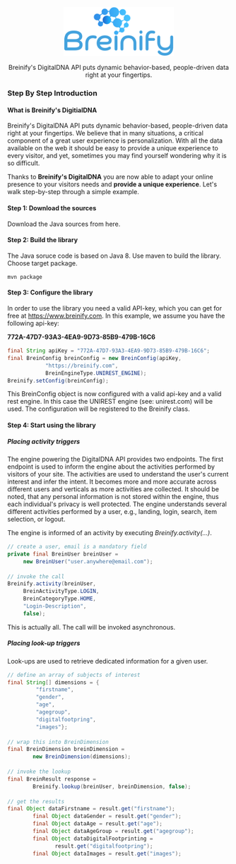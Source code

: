 <p align="center">
  <img src="https://raw.githubusercontent.com/Breinify/brein-api-library-java/master/documentation/img/logo.png" alt="Breinify API Java Library" width="250">
</p>

<p align="center">
Breinify's DigitalDNA API puts dynamic behavior-based, people-driven data right at your fingertips.
</p>

### Step By Step Introduction

#### What is Breinify's DigitialDNA

Breinify's DigitalDNA API puts dynamic behavior-based, people-driven data right at your fingertips. We believe that in many situations, a critical component of a great user experience is personalization. With all the data available on the web it should be easy to provide a unique experience to every visitor, and yet, sometimes you may find yourself wondering why it is so difficult.

Thanks to **Breinify's DigitalDNA** you are now able to adapt your online presence to your visitors needs and **provide a unique experience**. Let's walk step-by-step through a simple example.

#### Step 1: Download the sources

Download the Java sources from here. 


#### Step 2: Build the library

The Java soruce code is based on Java 8. Use maven to build the library. Choose target package. 

````
mvn package
````

#### Step 3: Configure the library

In order to use the library you need a valid API-key, which you can get for free at https://www.breinify.com. In this example, we assume you have the following api-key:

**772A-47D7-93A3-4EA9-9D73-85B9-479B-16C6**

```Java
final String apiKey = "772A-47D7-93A3-4EA9-9D73-85B9-479B-16C6";
final BreinConfig breinConfig = new BreinConfig(apiKey,
            "https://breinify.com",
            BreinEngineType.UNIREST_ENGINE);
Breinify.setConfig(breinConfig);
```

This BreinConfig object is now configured with a valid api-key and a valid rest engine. In this case the UNIREST engine (see: unirest.com) will be used. The configuration will be registered to the Breinify class.


#### Step 4: Start using the library

##### Placing activity triggers

The engine powering the DigitalDNA API provides two endpoints. The first endpoint is used to inform the engine about the activities performed by visitors of your site. The activities are used to understand the user's current interest and infer the intent. It becomes more and more accurate across different users and verticals as more activities are collected. It should be noted, that any personal information is not stored within the engine, thus each individual's privacy is well protected. The engine understands several different activities performed by a user, e.g., landing, login, search, item selection, or logout.

The engine is informed of an activity by executing *Breinify.activity(...)*. 

```Java
// create a user, email is a mandatory field
private final BreinUser breinUser = 
     new BreinUser("user.anywhere@email.com");

// invoke the call  
Breinify.activity(breinUser,
     BreinActivityType.LOGIN,
     BreinCategoryType.HOME,
     "Login-Description",
     false);

```

This is actually all. The call will be invoked asynchronous.


##### Placing look-up triggers

Look-ups are used to retrieve dedicated information for a given user. 

```java
// define an array of subjects of interest
final String[] dimensions = {
         "firstname",
         "gender",
         "age",
         "agegroup",
         "digitalfootpring",
         "images"};

// wrap this into BreinDimension
final BreinDimension breinDimension = 
        new BreinDimension(dimensions);

// invoke the lookup                
final BreinResult response = 
        Breinify.lookup(breinUser, breinDimension, false);
             
// get the results
final Object dataFirstname = result.get("firstname");
        final Object dataGender = result.get("gender");
        final Object dataAge = result.get("age");
        final Object dataAgeGroup = result.get("agegroup");
        final Object dataDigitalFootprinting = 
               result.get("digitalfootpring");
        final Object dataImages = result.get("images");

```

